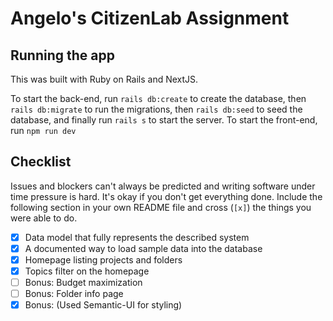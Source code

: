 # Angelo's CitizenLab Assignment

## Running the app

This was built with Ruby on Rails and NextJS. 

To start the back-end, run `rails db:create` to create the database, then `rails db:migrate` to run the migrations, then `rails db:seed` to seed the database, and finally run `rails s` to start the server.
To start the front-end, run `npm run dev`

## Checklist

Issues and blockers can't always be predicted and writing software under time pressure is hard. It's okay if you don't get everything done. Include the following section in your own README file and cross (`[x]`) the things you were able to do.

- [x] Data model that fully represents the described system
- [x] A documented way to load sample data into the database
- [x] Homepage listing projects and folders
- [x] Topics filter on the homepage
- [ ] Bonus: Budget maximization
- [ ] Bonus: Folder info page
- [x] Bonus: (Used Semantic-UI for styling)
